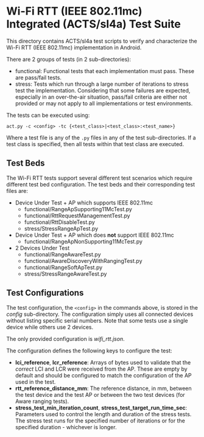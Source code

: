 # Wi-Fi RTT (IEEE 802.11mc) Integrated (ACTS/sl4a) Test Suite

This directory contains ACTS/sl4a test scripts to verify and characterize
the Wi-Fi RTT (IEEE 802.11mc) implementation in Android.

There are 2 groups of tests (in 2 sub-directories):

* functional: Functional tests that each implementation must pass. These
are pass/fail tests.
* stress: Tests which run through a large number of iterations to stress
test the implementation. Considering that some failures are expected,
especially in an over-the-air situation, pass/fail criteria are either
not provided or may not apply to all implementations or test environments.

The tests can be executed using:

`act.py -c <config> -tc {<test_class>|<test_class>:<test_name>}`

Where a test file is any of the `.py` files in any of the test sub-directories.
If a test class is specified, then all tests within that test class are executed.

## Test Beds
The Wi-Fi RTT tests support several different test scenarios which require different test bed
configuration. The test beds and their corresponding test files are:

* Device Under Test + AP which supports IEEE 802.11mc
  * functional/RangeApSupporting11McTest.py
  * functional/RttRequestManagementTest.py
  * functional/RttDisableTest.py
  * stress/StressRangeApTest.py
* Device Under Test + AP which does **not** support IEEE 802.11mc
  * functional/RangeApNonSupporting11McTest.py
* 2 Devices Under Test
  * functional/RangeAwareTest.py
  * functional/AwareDiscoveryWithRangingTest.py
  * functional/RangeSoftApTest.py
  * stress/StressRangeAwareTest.py

## Test Configurations
The test configuration, the `<config>` in the commands above, is stored in
the *config* sub-directory. The configuration simply uses all connected
devices without listing specific serial numbers. Note that some tests use a
single device while others use 2 devices.

The only provided configuration is *wifi_rtt.json*.

The configuration defines the following keys to configure the test:

* **lci_reference**, **lcr_reference**: Arrays of bytes used to validate that the *correct* LCI and
LCR were received from the AP. These are empty by default and should be configured to match the
configuration of the AP used in the test.
* **rtt_reference_distance_mm**: The reference distance, in mm, between the test device and the test
AP or between the two test devices (for Aware ranging tests).
* **stress_test_min_iteration_count**, **stress_test_target_run_time_sec**: Parameters used to
control the length and duration of the stress tests. The stress test runs for the specified number
of iterations or for the specified duration - whichever is longer.
